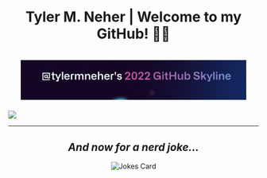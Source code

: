 <h1 align="center"> Tyler M. Neher | Welcome to my GitHub! 🧑‍💻</h1>

<!-- [![@tylermneher's Holopin board](https://holopin.io/api/user/board?user=tylermneher)](https://holopin.io/@tylermneher)
 -->
<br>

<div align="center">
<a href="https://skyline.github.com/tylermneher/2022" title="2022 GitHub Skyline"><img src="tylermneher-skyline-2022.png" alt="2022 GitHub Skyline" width="90%" /></a>
</div>

<br>

<a href="https://github.com/tylermneher">
  <img align="center" src="https://github-readme-stats.vercel.app/api/top-langs/?username=tylermneher&theme=dark&hide_langs_below=1" />
</a>

* * * 

<div align="center">
 <h2><i>And now for a nerd joke...</h2></i>

![Jokes Card](https://readme-jokes.vercel.app/api) 
</div>
